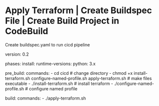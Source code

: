 # Apply Terraform | Create Buildspec File | Create Build Project in CodeBuild

Create buildspec.yaml to run cicd pipeline

version: 0.2

phases:
  install:
    runtime-versions:
      python: 3.x

  pre_build:
    commands:
      - cd cicd # change directory
      - chmod +x install-terraform.sh configure-named-profile.sh apply-terraform.sh # make files executable
      - ./install-terraform.sh # install terraform
      - ./configure-named-profile.sh # configure named profile

  build:
    commands:
      - ./apply-terraform.sh
